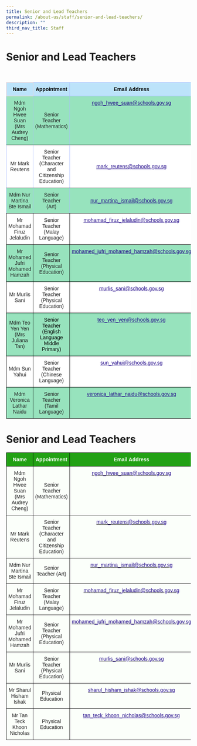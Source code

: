 ```yaml
---
title: Senior and Lead Teachers
permalink: /about-us/staff/senior-and-lead-teachers/
description: ""
third_nav_title: Staff
---
```

Senior and Lead Teachers
========================

<br>

<style type="text/css">
.tg  {border-collapse:collapse;border-color:#aabcfe;border-spacing:0;}
.tg td{background-color:#e8edff;border-color:#aabcfe;border-style:solid;border-width:1px;color:#669;
  font-family:Arial, sans-serif;font-size:14px;overflow:hidden;padding:10px 5px;word-break:normal;}
.tg th{background-color:#b9c9fe;border-color:#aabcfe;border-style:solid;border-width:1px;color:#039;
  font-family:Arial, sans-serif;font-size:14px;font-weight:normal;overflow:hidden;padding:10px 5px;word-break:normal;}
.tg .tg-c8an{background-color:#97E3BD;color:#222;text-align:center;vertical-align:middle}
.tg .tg-su6w{background-color:#97E3BD;border-color:inherit;color:#222;text-align:center;vertical-align:middle}
.tg .tg-ll8o{background-color:#97E3BD;border-color:inherit;color:#222;text-align:center;vertical-align:top}
.tg .tg-3zum{background-color:#FFF;border-color:inherit;color:#222;font-weight:bold;text-align:center;text-decoration:underline;
  vertical-align:middle}
.tg .tg-o9eh{background-color:#97E3BD;border-color:inherit;color:#21088A;font-weight:bold;text-align:center;
  text-decoration:underline;vertical-align:top}
.tg .tg-ble8{background-color:#97E3BD;color:#21088A;font-weight:bold;text-align:center;text-decoration:underline;vertical-align:top}
.tg .tg-oa0s{background-color:#BCE3FA;border-color:#ffccc9;color:#000000;font-weight:bold;text-align:center;vertical-align:top}
.tg .tg-fkqm{background-color:#BCE3FA;border-color:inherit;color:#000000;font-weight:bold;text-align:center;vertical-align:top}
.tg .tg-gktn{background-color:#FFF;border-color:inherit;color:#222;text-align:center;vertical-align:middle}
.tg .tg-rzqf{background-color:#97E3BD;border-color:inherit;color:#222;font-weight:bold;text-align:center;text-decoration:underline;
  vertical-align:middle}
.tg .tg-a3j2{background-color:#FFF;color:#222;text-align:center;vertical-align:middle}
.tg .tg-0pyt{background-color:#FFF;color:#21088A;font-weight:bold;text-align:center;text-decoration:underline;vertical-align:top}
.tg .tg-61hb{background-color:#97E3BD;color:#222;text-align:center;vertical-align:top}
</style>
<table class="tg">
<thead>
  <tr>
    <th class="tg-oa0s">Name</th>
    <th class="tg-fkqm">Appointment</th>
    <th class="tg-fkqm">Email Address</th>
  </tr>
</thead>
<tbody>
  <tr>
    <td class="tg-su6w"><span style="color:#222;background-color:#97E3BD">Mdm Ngoh Hwee Suan</span><br><span style="color:#222;background-color:#97E3BD">(Mrs Audrey Cheng)</span></td>
    <td class="tg-su6w"><span style="color:#222;background-color:#97E3BD">Senior Teacher</span><br><span style="color:#222;background-color:#97E3BD">(Mathematics)</span></td>
    <td class="tg-o9eh"><a href="mailto:ngoh_hwee_suan@schools.gov.sg"><span style="font-weight:500;text-decoration:underline;color:#21088A">ngoh_hwee_suan@schools.gov.sg</span></a><br></td>
  </tr>
  <tr>
    <td class="tg-gktn"><span style="color:#222;background-color:#FFF"> Mr Mark Reutens</span></td>
    <td class="tg-gktn"><span style="color:#222;background-color:#FFF"> Senior Teacher</span><br><span style="color:#222;background-color:#FFF">(Character and Citizenship Education)</span><br></td>
    <td class="tg-3zum"><span style="color:#222;background-color:#FFF"> </span><a href="mailto:mark_reutens@schools.gov.sg"><span style="font-weight:500;text-decoration:underline;color:#21088A">mark_reutens@schools.gov.sg</span></a></td>
  </tr>
  <tr>
    <td class="tg-su6w"><span style="color:#222;background-color:#97E3BD"> Mdm Nur Martina Bte Ismail</span></td>
    <td class="tg-ll8o"><span style="color:#222"> Senior Teacher</span><br><span style="color:#222">(Art)</span></td>
    <td class="tg-rzqf"><span style="color:#222;background-color:#97E3BD"> </span><a href="mailto:nur_martina_ismail@schools.gov.sg"><span style="font-weight:500;text-decoration:underline;color:#21088A">nur_martina_ismail@schools.gov.sg</span></a></td>
  </tr>
  <tr>
    <td class="tg-a3j2"><span style="color:#222;background-color:#FFF">Mr Mohamad Firuz</span><br><span style="color:#222;background-color:#FFF">Jelaludin</span></td>
    <td class="tg-a3j2"><span style="color:#222;background-color:#FFF">Senior Teacher</span><br><span style="color:#222;background-color:#FFF">(Malay Language)</span></td>
    <td class="tg-0pyt"><a href="mailto:mohamad_firuz_jelaludin@schools.gov.sg"><span style="font-weight:500;text-decoration:underline;color:#21088A">mohamad_firuz_jelaludin@schools.gov.sg</span></a></td>
  </tr>
  <tr>
    <td class="tg-c8an"><span style="color:#222;background-color:#97E3BD">Mr Mohamed Jufri Mohamed Hamzah</span></td>
    <td class="tg-c8an"><span style="color:#222;background-color:#97E3BD">Senior Teacher</span><br><span style="color:#222;background-color:#97E3BD">(Physical Education)</span></td>
    <td class="tg-ble8"><a href="mailto:mohamed_jufri_mohamed_hamzah@schools.gov.sg"><span style="font-weight:500;text-decoration:underline;color:#21088A">mohamed_jufri_mohamed_hamzah@schools.gov.sg</span></a></td>
  </tr>
  <tr>
    <td class="tg-a3j2"><span style="color:#222;background-color:#FFF">Mr Murlis Sani</span><br></td>
    <td class="tg-a3j2"><span style="color:#222;background-color:#FFF">Senior Teacher</span><br><span style="color:#222;background-color:#FFF">(Physical Education)</span></td>
    <td class="tg-0pyt"><a href="mailto:murlis_sani@schools.gov.sg"><span style="font-weight:500;text-decoration:underline;color:#21088A">murlis_sani@schools.gov.sg</span></a><br></td>
  </tr>
  <tr>
    <td class="tg-c8an"><span style="color:#222;background-color:#97E3BD">Mdm Teo Yen Yen</span><br><span style="color:#222;background-color:#97E3BD">(Mrs Juliana Tan)</span><br></td>
    <td class="tg-61hb"><span style="font-weight:normal;color:#000">Senior Teacher</span><br><span style="font-weight:normal;color:#000">(English Language</span><br><span style="font-weight:normal;color:#000">Middle Primary)</span></td>
    <td class="tg-ble8"><a href="mailto:teo_yen_yen@schools.gov.sg"><span style="font-weight:500;text-decoration:underline;color:#21088A">teo_yen_yen@schools.gov.sg</span></a><br></td>
  </tr>
  <tr>
    <td class="tg-a3j2"><span style="color:#222;background-color:#FFF"> Mdm Sun Yahui</span></td>
    <td class="tg-a3j2"><span style="color:#222;background-color:#FFF"> Senior Teacher</span><br><span style="color:#222;background-color:#FFF">(Chinese Language)</span></td>
    <td class="tg-0pyt"><a href="mailto:sun_yahui@schools.gov.sg"><span style="font-weight:500;text-decoration:underline;color:#21088A">sun_yahui@schools.gov.sg</span></a></td>
  </tr>
  <tr>
    <td class="tg-c8an"><span style="color:#222;background-color:#97E3BD"> Mdm Veronica Lathar Naidu</span></td>
    <td class="tg-61hb"><span style="color:#222"> Senior Teacher</span><br><span style="color:#222">(Tamil Language)</span></td>
    <td class="tg-ble8"><a href="mailto:veronica_lathar_naidu@schools.gov.sg"><span style="font-weight:500;text-decoration:underline;color:#21088A">veronica_lathar_naidu@schools.gov.sg</span></a></td>
  </tr>
</tbody>
</table>

Senior and Lead Teachers
==================

<style type="text/css">
.tg  {border-collapse:collapse;border-spacing:0;}
.tg td{border-color:black;border-style:solid;border-width:1px;font-family:Arial, sans-serif;font-size:14px;
  overflow:hidden;padding:10px 5px;word-break:normal;}
.tg th{border-color:black;border-style:solid;border-width:1px;font-family:Arial, sans-serif;font-size:14px;
  font-weight:normal;overflow:hidden;padding:10px 5px;word-break:normal;}
.tg .tg-1h0n{background-color:#22A114;color:#FBFFFA;font-weight:bold;text-align:center;vertical-align:top}
.tg .tg-fskk{background-color:#FBFFFA;color:#21088A;font-weight:bold;text-align:center;text-decoration:underline;vertical-align:top}
.tg .tg-lb3e{background-color:#FBFFFA;color:#21088A;font-weight:bold;text-align:center;vertical-align:top}
.tg .tg-s6uv{background-color:#FBFFFA;color:#222;text-align:center;vertical-align:middle}
</style>
<table class="tg">
<thead>
  <tr>
    <th class="tg-1h0n">Name</th>
    <th class="tg-1h0n">Appointment</th>
    <th class="tg-1h0n">Email Address</th>
  </tr>
</thead>
<tbody>
  <tr>
    <td class="tg-s6uv"><span style="color:#222;background-color:#FBFFFA">Mdm Ngoh Hwee Suan  
(Mrs Audrey Cheng)</span></td>
    <td class="tg-s6uv"><span style="color:#222;background-color:#FBFFFA"> Senior Teacher  
(Mathematics)</span></td>
    <td class="tg-lb3e"><a href="mailto:ngoh_hwee_suan@schools.gov.sg"><span style="font-weight:500;text-decoration:none;color:#21088A">ngoh_hwee_suan@schools.gov.sg</span></a></td>
  </tr>
  <tr>
    <td class="tg-s6uv"><span style="color:#222;background-color:#FBFFFA">Mr Mark Reutens</span></td>
    <td class="tg-s6uv"><span style="color:#222;background-color:#FBFFFA">Senior Teacher
(Character and Citizenship Education)</span><br></td>
    <td class="tg-lb3e"><a href="mailto:mark_reutens@schools.gov.sg"><span style="font-weight:500;text-decoration:none;color:#21088A">mark_reutens@schools.gov.sg</span></a></td>
  </tr>
  <tr>
    <td class="tg-s6uv"><span style="color:#222;background-color:#FBFFFA">Mdm Nur Martina Bte Ismail</span></td>
    <td class="tg-s6uv"><span style="color:#222;background-color:#FBFFFA">Senior Teacher
(Art)</span><br></td>
    <td class="tg-lb3e"><a href="mailto:nur_martina_ismail@schools.gov.sg"><span style="font-weight:500;text-decoration:none;color:#21088A">nur_martina_ismail@schools.gov.sg</span></a></td>
  </tr>
  <tr>
    <td class="tg-s6uv"><span style="color:#222;background-color:#FBFFFA">Mr Mohamad Firuz
Jelaludin</span><br></td>
    <td class="tg-s6uv"><span style="color:#222;background-color:#FBFFFA">Senior Teacher
(Malay Language)</span><br></td>
    <td class="tg-lb3e"><a href="mailto:mohamad_firuz_jelaludin@schools.gov.sg"><span style="font-weight:500;text-decoration:none;color:#21088A">mohamad_firuz_jelaludin@schools.gov.sg</span></a><br></td>
  </tr>
  <tr>
    <td class="tg-s6uv"><span style="color:#222;background-color:#FBFFFA">Mr Mohamed Jufri Mohamed Hamzah</span><br></td>
    <td class="tg-s6uv"><span style="color:#222;background-color:#FBFFFA">Senior Teacher
(Physical Education)</span><br></td>
    <td class="tg-lb3e"><a href="mailto:mohamed_jufri_mohamed_hamzah@schools.gov.sg"><span style="font-weight:500;text-decoration:none;color:#21088A">mohamed_jufri_mohamed_hamzah@schools.gov.sg</span></a><br></td>
  </tr>
  <tr>
    <td class="tg-s6uv"><span style="color:#222;background-color:#FBFFFA">Mr Murlis Sani</span><br></td>
    <td class="tg-s6uv"><span style="color:#222;background-color:#FBFFFA">Senior Teacher
(Physical Education)</span><br></td>
    <td class="tg-lb3e"><a href="mailto:murlis_sani@schools.gov.sg"><span style="font-weight:500;text-decoration:none;color:#21088A">murlis_sani@schools.gov.sg</span></a><br></td>
  </tr>
  <tr>
    <td class="tg-s6uv"><span style="color:#222;background-color:#FBFFFA">Mr Sharul Hisham Ishak</span><br></td>
    <td class="tg-s6uv"><span style="color:#222;background-color:#FBFFFA">Physical Education</span><br></td>
    <td class="tg-lb3e"><a href="mailto:sharul_hisham_ishak@schools.gov.sg"><span style="font-weight:500;text-decoration:none;color:#21088A">sharul_hisham_ishak@schools.gov.sg</span></a><br></td>
  </tr>
  <tr>
    <td class="tg-s6uv"><span style="color:#222;background-color:#FBFFFA">Mr Tan Teck Khoon Nicholas</span><br></td>
    <td class="tg-s6uv"><span style="color:#222;background-color:#FBFFFA">Physical Education</span><br></td>
    <td class="tg-fskk"><a href="mailto:tan_teck_khoon_nicholas@schools.gov.sg"><span style="font-weight:500;text-decoration:underline;color:#21088A">tan_teck_khoon_nicholas@schools.gov.sg</span></a></td>
  </tr>
</tbody>
</table>